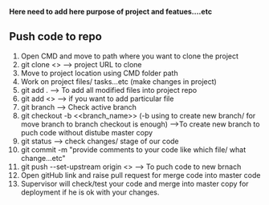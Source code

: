 **Here need to add here purpose of project and featues....etc**


**Push code to repo**
------------------
1. Open CMD and move to path where you want to clone the project
2. git clone <<url>> --> project URL to clone
3. Move to project location using CMD folder path
4. Work on project files/ tasks...etc (make changes in project)
5. git add . --> To add all modified files into project repo
6. git add <<filename>> --> if you want to add particular file
7. git branch --> Check active branch
8. git checkout -b <<branch_name>> (-b using to create new branch/ for move branch to branch checkout is enough) -->To create new branch to puch code without distube master copy
9. git status --> check changes/ stage of our code
10. git commit -m "provide comments to your code like which file/ what change...etc"
11. git push --set-upstream origin <<created branchName>> --> To puch code to new brnach
12. Open gitHub link and raise pull request for merge code into master code
13. Supervisor will check/test your code and merge into master copy for deployment if he is ok with your changes.
    

